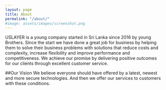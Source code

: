 ```yaml
---
layout: page
title: About
permalink: "/about/"
#image: assets/images/screenshot.png
---
```


USLAYER is a young company started in Sri Lanka since 2016 by young Brothers. Since the start we have done a great job for business by helping them to solve their business problems with solutions that reduce costs and complexity, increase flexibility and improve performance and competitiveness. We achieve our promise by delivering positive outcomes for our clients through excellent customer service.

##Our Vision
We believe everyone should have offered by a latest, newest and more secure technologies. And then we offer our services to customers with these conditions.
